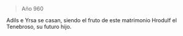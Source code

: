 > Año 960

Adils e Yrsa se casan, siendo el fruto de este matrimonio Hrodulf el Tenebroso, su futuro hijo.